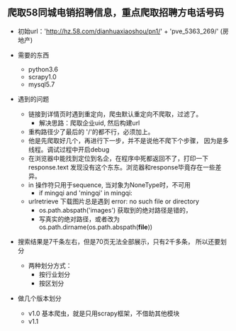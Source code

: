 ## 爬取58同城电销招聘信息，重点爬取招聘方电话号码
- 初始url：'http://hz.58.com/dianhuaxiaoshou/pn1/' + 'pve_5363_269/' (房地产)
- 需要的东西
    - python3.6
    - scrapy1.0
    - mysql5.7

- 遇到的问题
    - 链接到详情页时遇到重定向，爬虫默认重定向不爬取，过滤了。
        - 解决思路：爬取企业uid, 然后构建url
    - 重构路径少了最后的 '/'的都不行，必须加上。
    - 他是先爬取好几个，再进行下一步，并不是说他不爬下个步骤，
    因为是多线程。调试过程中开启debug
    - 在浏览器中能找到定位到名企，在程序中死都返回不了，打印一下
    response.text 发现没有这个东东。浏览器和response毕竟存在一些差异。
    - in 操作符只用于sequence, 当对象为NoneType时，不可用
        - if mingqi and 'mingqi' in mingqi:
    - urlretrieve 下载图片总是遇到 error: no such file or directory
        - os.path.abspath('images') 获取到的绝对路径是错的，
        - 写真实的绝对路径，或者改为os.path.dirname(os.path.abspath(__file__))

- 搜索结果是7千条左右，但是70页无法全部展示，只有2千多条，
所以还要划分
    - 两种划分方式：
        - 按行业划分
        - 按区划分


- 做几个版本划分
    - v1.0 基本爬虫，就是只用scrapy框架，不借助其他模块
    - v1.1